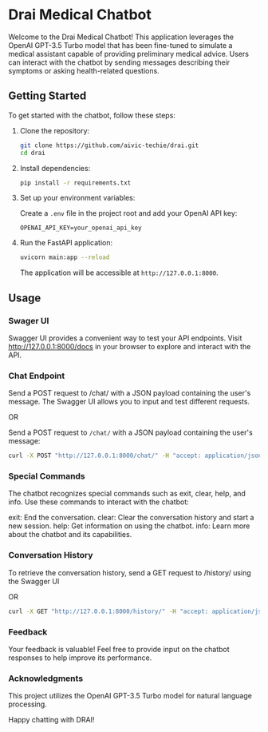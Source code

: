 # Drai Medical Chatbot

Welcome to the Drai Medical Chatbot! This application leverages the OpenAI GPT-3.5 Turbo model that has been fine-tuned to simulate a medical assistant capable of providing preliminary medical advice. Users can interact with the chatbot by sending messages describing their symptoms or asking health-related questions.

## Getting Started

To get started with the chatbot, follow these steps:

1. Clone the repository:

    ```bash
    git clone https://github.com/aivic-techie/drai.git
    cd drai
    ```

2. Install dependencies:

    ```bash
    pip install -r requirements.txt
    ```

3. Set up your environment variables:

    Create a `.env` file in the project root and add your OpenAI API key:

    ```
    OPENAI_API_KEY=your_openai_api_key
    ```

4. Run the FastAPI application:

    ```bash
    uvicorn main:app --reload
    ```

    The application will be accessible at `http://127.0.0.1:8000`.


## Usage

### Swager UI

Swagger UI provides a convenient way to test your API endpoints. Visit http://127.0.0.1:8000/docs in your browser to explore and interact with the API.

### Chat Endpoint

Send a POST request to /chat/ with a JSON payload containing the user's message. The Swagger UI allows you to input and test different requests.

OR

Send a POST request to `/chat/` with a JSON payload containing the user's message:

```bash
curl -X POST "http://127.0.0.1:8000/chat/" -H "accept: application/json" -H "Content-Type: application/json" -d '{"message": "I have a headache"}'
```
### Special Commands

The chatbot recognizes special commands such as exit, clear, help, and info. Use these commands to interact with the chatbot:

exit: End the conversation.
clear: Clear the conversation history and start a new session.
help: Get information on using the chatbot.
info: Learn more about the chatbot and its capabilities.

### Conversation History

To retrieve the conversation history, send a GET request to /history/ using the Swagger UI 

OR

```bash
curl -X GET "http://127.0.0.1:8000/history/" -H "accept: application/json"
```

### Feedback

Your feedback is valuable! Feel free to provide input on the chatbot responses to help improve its performance.

### Acknowledgments

This project utilizes the OpenAI GPT-3.5 Turbo model for natural language processing.

Happy chatting with DRAI!




